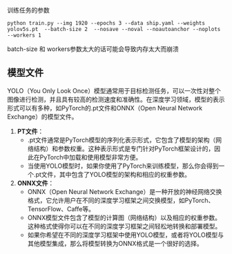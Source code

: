 

训练任务的参数
```
python train.py --img 1920 --epochs 3 --data ship.yaml --weights yolov5s.pt  --batch-size 2  --nosave --noval --noautoanchor --noplots --workers 1
```

batch-size 和 workers参数太大的话可能会导致内存太大而崩溃






## 模型文件
YOLO（You Only Look Once）模型通常用于目标检测任务，可以一次性对整个图像进行检测，并且具有较高的检测速度和准确性。在深度学习领域，模型的表示形式可以有多种，如PyTorch的.pt文件和ONNX（Open Neural Network Exchange）的模型文件。
1. **PT文件**：
    - .pt文件通常是PyTorch模型的序列化表示形式，它包含了模型的架构（网络结构）和参数权重。这种表示形式是专门针对PyTorch框架设计的，因此在PyTorch中加载和使用模型非常方便。
    - 当使用YOLO模型时，如果你使用了PyTorch来训练模型，那么你会得到一个.pt文件，其中包含了YOLO模型的架构和相应的权重参数。
2. **ONNX文件**：
    - ONNX（Open Neural Network Exchange）是一种开放的神经网络交换格式，它允许用户在不同的深度学习框架之间交换模型，如PyTorch、TensorFlow、Caffe等。
    - ONNX模型文件包含了模型的计算图（网络结构）以及相应的权重参数。这种格式使得你可以在不同的深度学习框架之间轻松地转换和部署模型。
    - 如果你希望在不同的深度学习框架中使用YOLO模型，或者将YOLO模型与其他模型集成，那么将模型转换为ONNX格式是一个很好的选择。